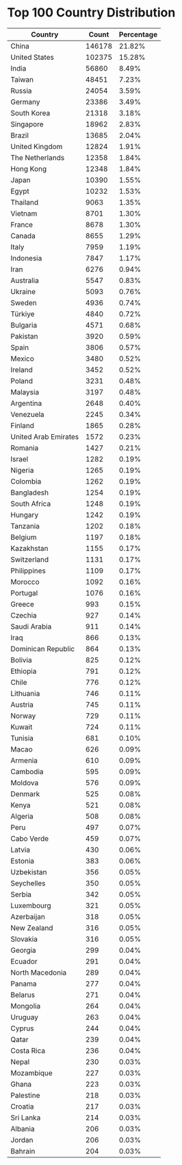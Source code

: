 # Top 100 Country Distribution
| Country | Count | Percentage |
|----|----|----|
| China | 146178 | 21.82% |
| United States | 102375 | 15.28% |
| India | 56860 | 8.49% |
| Taiwan | 48451 | 7.23% |
| Russia | 24054 | 3.59% |
| Germany | 23386 | 3.49% |
| South Korea | 21318 | 3.18% |
| Singapore | 18962 | 2.83% |
| Brazil | 13685 | 2.04% |
| United Kingdom | 12824 | 1.91% |
| The Netherlands | 12358 | 1.84% |
| Hong Kong | 12348 | 1.84% |
| Japan | 10390 | 1.55% |
| Egypt | 10232 | 1.53% |
| Thailand | 9063 | 1.35% |
| Vietnam | 8701 | 1.30% |
| France | 8678 | 1.30% |
| Canada | 8655 | 1.29% |
| Italy | 7959 | 1.19% |
| Indonesia | 7847 | 1.17% |
| Iran | 6276 | 0.94% |
| Australia | 5547 | 0.83% |
| Ukraine | 5093 | 0.76% |
| Sweden | 4936 | 0.74% |
| Türkiye | 4840 | 0.72% |
| Bulgaria | 4571 | 0.68% |
| Pakistan | 3920 | 0.59% |
| Spain | 3806 | 0.57% |
| Mexico | 3480 | 0.52% |
| Ireland | 3452 | 0.52% |
| Poland | 3231 | 0.48% |
| Malaysia | 3197 | 0.48% |
| Argentina | 2648 | 0.40% |
| Venezuela | 2245 | 0.34% |
| Finland | 1865 | 0.28% |
| United Arab Emirates | 1572 | 0.23% |
| Romania | 1427 | 0.21% |
| Israel | 1282 | 0.19% |
| Nigeria | 1265 | 0.19% |
| Colombia | 1262 | 0.19% |
| Bangladesh | 1254 | 0.19% |
| South Africa | 1248 | 0.19% |
| Hungary | 1242 | 0.19% |
| Tanzania | 1202 | 0.18% |
| Belgium | 1197 | 0.18% |
| Kazakhstan | 1155 | 0.17% |
| Switzerland | 1131 | 0.17% |
| Philippines | 1109 | 0.17% |
| Morocco | 1092 | 0.16% |
| Portugal | 1076 | 0.16% |
| Greece | 993 | 0.15% |
| Czechia | 927 | 0.14% |
| Saudi Arabia | 911 | 0.14% |
| Iraq | 866 | 0.13% |
| Dominican Republic | 864 | 0.13% |
| Bolivia | 825 | 0.12% |
| Ethiopia | 791 | 0.12% |
| Chile | 776 | 0.12% |
| Lithuania | 746 | 0.11% |
| Austria | 745 | 0.11% |
| Norway | 729 | 0.11% |
| Kuwait | 724 | 0.11% |
| Tunisia | 681 | 0.10% |
| Macao | 626 | 0.09% |
| Armenia | 610 | 0.09% |
| Cambodia | 595 | 0.09% |
| Moldova | 576 | 0.09% |
| Denmark | 525 | 0.08% |
| Kenya | 521 | 0.08% |
| Algeria | 508 | 0.08% |
| Peru | 497 | 0.07% |
| Cabo Verde | 459 | 0.07% |
| Latvia | 430 | 0.06% |
| Estonia | 383 | 0.06% |
| Uzbekistan | 356 | 0.05% |
| Seychelles | 350 | 0.05% |
| Serbia | 342 | 0.05% |
| Luxembourg | 321 | 0.05% |
| Azerbaijan | 318 | 0.05% |
| New Zealand | 316 | 0.05% |
| Slovakia | 316 | 0.05% |
| Georgia | 299 | 0.04% |
| Ecuador | 291 | 0.04% |
| North Macedonia | 289 | 0.04% |
| Panama | 277 | 0.04% |
| Belarus | 271 | 0.04% |
| Mongolia | 264 | 0.04% |
| Uruguay | 263 | 0.04% |
| Cyprus | 244 | 0.04% |
| Qatar | 239 | 0.04% |
| Costa Rica | 236 | 0.04% |
| Nepal | 230 | 0.03% |
| Mozambique | 227 | 0.03% |
| Ghana | 223 | 0.03% |
| Palestine | 218 | 0.03% |
| Croatia | 217 | 0.03% |
| Sri Lanka | 214 | 0.03% |
| Albania | 206 | 0.03% |
| Jordan | 206 | 0.03% |
| Bahrain | 204 | 0.03% |
